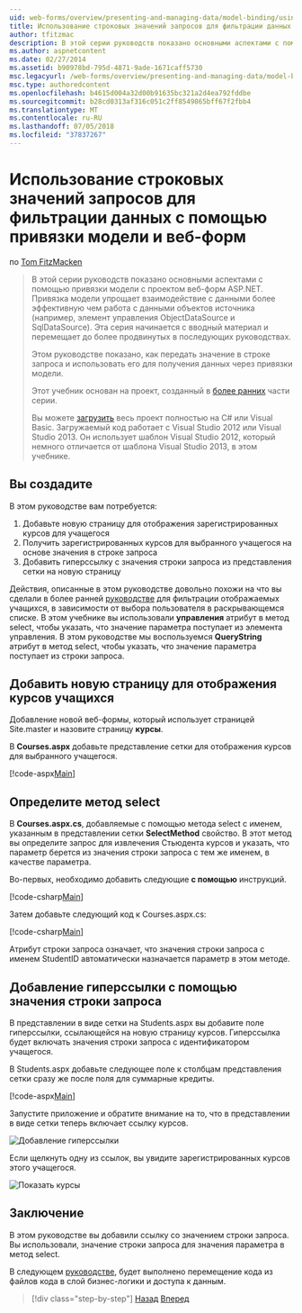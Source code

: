 ```yaml
---
uid: web-forms/overview/presenting-and-managing-data/model-binding/using-query-string-values-to-retrieve-data
title: Использование строковых значений запросов для фильтрации данных с помощью привязки модели и веб-формы | Документация Майкрософт
author: tfitzmac
description: В этой серии руководств показано основными аспектами с помощью привязки модели с проектом веб-форм ASP.NET. Привязка модели позволяет взаимодействие с данными более прямой-...
ms.author: aspnetcontent
ms.date: 02/27/2014
ms.assetid: b90978bd-795d-4871-9ade-1671caff5730
msc.legacyurl: /web-forms/overview/presenting-and-managing-data/model-binding/using-query-string-values-to-retrieve-data
msc.type: authoredcontent
ms.openlocfilehash: b4615d004a32d00b91635bc321a2d4ea792fddbe
ms.sourcegitcommit: b28cd0313af316c051c2ff8549865bff67f2fbb4
ms.translationtype: MT
ms.contentlocale: ru-RU
ms.lasthandoff: 07/05/2018
ms.locfileid: "37837267"
---
```

<a name="using-query-string-values-to-filter-data-with-model-binding-and-web-forms"></a>Использование строковых значений запросов для фильтрации данных с помощью привязки модели и веб-форм
====================
по [Tom FitzMacken](https://github.com/tfitzmac)

> В этой серии руководств показано основными аспектами с помощью привязки модели с проектом веб-форм ASP.NET. Привязка модели упрощает взаимодействие с данными более эффективную чем работа с данными объектов источника (например, элемент управления ObjectDataSource и SqlDataSource). Эта серия начинается с вводный материал и перемещает до более продвинутых в последующих руководствах.
> 
> Этом руководстве показано, как передать значение в строке запроса и использовать его для получения данных через привязки модели.
> 
> Этот учебник основан на проект, созданный в [более ранних](retrieving-data.md) части серии.
> 
> Вы можете [загрузить](https://go.microsoft.com/fwlink/?LinkId=286116) весь проект полностью на C# или Visual Basic. Загружаемый код работает с Visual Studio 2012 или Visual Studio 2013. Он использует шаблон Visual Studio 2012, который немного отличается от шаблона Visual Studio 2013, в этом учебнике.


## <a name="what-youll-build"></a>Вы создадите

В этом руководстве вам потребуется:

1. Добавьте новую страницу для отображения зарегистрированных курсов для учащегося
2. Получить зарегистрированных курсов для выбранного учащегося на основе значения в строке запроса
3. Добавить гиперссылку с значения строки запроса из представления сетки на новую страницу

Действия, описанные в этом руководстве довольно похожи на что вы сделали в более ранней [руководстве](sorting-paging-and-filtering-data.md) для фильтрации отображаемых учащихся, в зависимости от выбора пользователя в раскрывающемся списке. В этом учебнике вы использовали **управления** атрибут в метод select, чтобы указать, что значение параметра поступает из элемента управления. В этом руководстве мы воспользуемся **QueryString** атрибут в метод select, чтобы указать, что значение параметра поступает из строки запроса.

## <a name="add-new-page-for-displaying-a-students-courses"></a>Добавить новую страницу для отображения курсов учащихся

Добавление новой веб-формы, который использует страницей Site.master и назовите страницу **курсы**.

В **Courses.aspx** добавьте представление сетки для отображения курсов для выбранного учащегося.

[!code-aspx[Main](using-query-string-values-to-retrieve-data/samples/sample1.aspx)]

## <a name="define-the-select-method"></a>Определите метод select

В **Courses.aspx.cs**, добавляемые с помощью метода select с именем, указанным в представлении сетки **SelectMethod** свойство. В этот метод вы определите запрос для извлечения Стьюдента курсов и указать, что параметр берется из значения строки запроса с тем же именем, в качестве параметра.

Во-первых, необходимо добавить следующие **с помощью** инструкций.

[!code-csharp[Main](using-query-string-values-to-retrieve-data/samples/sample2.cs)]

Затем добавьте следующий код к Courses.aspx.cs:

[!code-csharp[Main](using-query-string-values-to-retrieve-data/samples/sample3.cs)]

Атрибут строки запроса означает, что значения строки запроса с именем StudentID автоматически назначается параметр в этом методе.

## <a name="add-hyperlink-with-query-string-value"></a>Добавление гиперссылки с помощью значения строки запроса

В представлении в виде сетки на Students.aspx вы добавите поле гиперссылки, ссылающейся на новую страницу курсов. Гиперссылка будет включать значения строки запроса с идентификатором учащегося.

В Students.aspx добавьте следующее поле к столбцам представления сетки сразу же после поля для суммарные кредиты.

[!code-aspx[Main](using-query-string-values-to-retrieve-data/samples/sample4.aspx?highlight=7-8)]

Запустите приложение и обратите внимание на то, что в представлении в виде сетки теперь включает ссылку курсов.

![Добавление гиперссылки](using-query-string-values-to-retrieve-data/_static/image1.png)

Если щелкнуть одну из ссылок, вы увидите зарегистрированных курсов этого учащегося.

![Показать курсы](using-query-string-values-to-retrieve-data/_static/image2.png)

## <a name="conclusion"></a>Заключение

В этом руководстве вы добавили ссылку со значением строки запроса. Вы использовали, значение строки запроса для значения параметра в метод select.

В следующем [руководстве](adding-business-logic-layer.md), будет выполнено перемещение кода из файлов кода в слой бизнес-логики и доступа к данным.

> [!div class="step-by-step"]
> [Назад](integrating-jquery-ui.md)
> [Вперед](adding-business-logic-layer.md)

